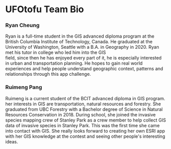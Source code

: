 # UFOtofu Team Bio
### Ryan Cheung
Ryan is a full-time student in the GIS advanced diploma program at the British Columbia  Institute of Technology, Canada. He graduated at the University of Washington, Seattle  with a B.A. in Geography in 2020. Ryan met his tutor in college who led him into the GIS  
field, since then he has enjoyed every part of it, he is especially interested in urban and  transportation planning. He hopes to gain real world experiences and help people  understand geographic context, patterns and relationships through this app challenge. 
### Ruimeng Pang
Ruimeng is a current student of the BCIT advanced diploma in GIS program. her interests in GIS are transportation, natural resources and forestry. She graduated from UBC Forestry with a Bachelor degree of Science in Natural Resources Conservation in 2018. During school, she joined the invasive species mapping crew of Stanley Park as a crew member to help collect GIS data of invasive species in Stanley Park. This was the first time she came into contact with GIS. She really looks forward to creating her own ESRI app with her GIS knowledge at the contest and seeing other people's interesting ideas.
